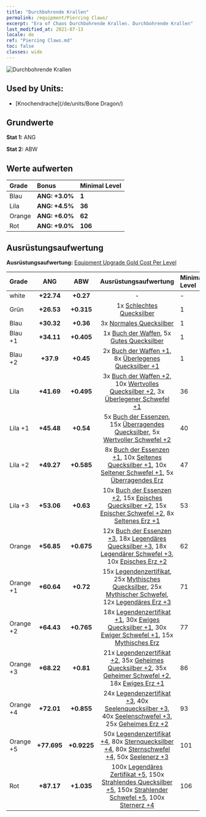 ```yaml
---
title: "Durchbohrende Krallen"
permalink: /equipment/Piercing Claws/
excerpt: "Era of Chaos Durchbohrende Krallen. Durchbohrende Krallen"
last_modified_at: 2021-07-13
locale: de
ref: "Piercing Claws.md"
toc: false
classes: wide
---
```


  ![Durchbohrende Krallen](/images/e/e_3073.png)

## Used by Units:

* [Knochendrache](/de/units/Bone Dragon/) 


## Grundwerte
 **Stat 1:** ANG

 **Stat 2:** ABW

## Werte aufwerten

  |     Grade    |   Bonus | Minimal Level | 
  |:-------------|:--------|:--------------| 
  | Blau | **ANG: +3.0%** | **1** | 
  | Lila | **ANG: +4.5%** | **36** | 
  | Orange | **ANG: +6.0%** | **62** | 
  | Rot | **ANG: +9.0%** | **106** | 


## Ausrüstungsaufwertung
 **Ausrüstungsaufwertung:** [Equipment Upgrade Gold Cost Per Level](/equipment/EquipmentUpgradeCostPerLevel/) 

  |          Grade      | ANG | ABW | Ausrüstungsaufwertung | Minimal Level |
  |:--------------------|:---------:|:---------:|:----------------:|:--------------|
  | white | **+22.74** | **+0.27** | - | - |
  | Grün | **+26.53** | **+0.315** | 1x [Schlechtes Quecksilber](/ItemsDE/mat_2/) | 1 |
  | Blau | **+30.32** | **+0.36** | 3x [Normales Quecksilber](/ItemsDE/mat_8/) | 1 |
  | Blau +1 | **+34.11** | **+0.405** | 1x [Buch der Waffen](/ItemsDE/mat_18/), 5x [Gutes Quecksilber](/ItemsDE/mat_14/) | 1 |
  | Blau +2 | **+37.9** | **+0.45** | 2x [Buch der Waffen +1](/ItemsDE/mat_25/), 8x [Überlegenes Quecksilber +1](/ItemsDE/mat_21/) | 1 |
  | Lila | **+41.69** | **+0.495** | 3x [Buch der Waffen +2](/ItemsDE/mat_32/), 10x [Wertvolles Quecksilber +2](/ItemsDE/mat_28/), 3x [Überlegener Schwefel +1](/ItemsDE/mat_22/) | 36 |
  | Lila +1 | **+45.48** | **+0.54** | 5x [Buch der Essenzen](/ItemsDE/mat_39/), 15x [Überragendes Quecksilber](/ItemsDE/mat_35/), 5x [Wertvoller Schwefel +2](/ItemsDE/mat_29/) | 40 |
  | Lila +2 | **+49.27** | **+0.585** | 8x [Buch der Essenzen +1](/ItemsDE/mat_46/), 10x [Seltenes Quecksilber +1](/ItemsDE/mat_42/), 10x [Seltener Schwefel +1](/ItemsDE/mat_43/), 5x [Überragendes Erz](/ItemsDE/mat_33/) | 47 |
  | Lila +3 | **+53.06** | **+0.63** | 10x [Buch der Essenzen +2](/ItemsDE/mat_53/), 15x [Episches Quecksilber +2](/ItemsDE/mat_49/), 15x [Epischer Schwefel +2](/ItemsDE/mat_50/), 8x [Seltenes Erz +1](/ItemsDE/mat_40/) | 53 |
  | Orange | **+56.85** | **+0.675** | 12x [Buch der Essenzen +3](/ItemsDE/mat_60/), 18x [Legendäres Quecksilber +3](/ItemsDE/mat_56/), 18x [Legendärer Schwefel +3](/ItemsDE/mat_57/), 10x [Episches Erz +2](/ItemsDE/mat_47/) | 62 |
  | Orange +1 | **+60.64** | **+0.72** | 15x [Legendenzertifikat](/ItemsDE/mat_67/), 25x [Mythisches Quecksilber](/ItemsDE/mat_63/), 25x [Mythischer Schwefel](/ItemsDE/mat_64/), 12x [Legendäres Erz +3](/ItemsDE/mat_54/) | 71 |
  | Orange +2 | **+64.43** | **+0.765** | 18x [Legendenzertifikat +1](/ItemsDE/mat_74/), 30x [Ewiges Quecksilber +1](/ItemsDE/mat_70/), 30x [Ewiger Schwefel +1](/ItemsDE/mat_71/), 15x [Mythisches Erz](/ItemsDE/mat_61/) | 77 |
  | Orange +3 | **+68.22** | **+0.81** | 21x [Legendenzertifikat +2](/ItemsDE/mat_81/), 35x [Geheimes Quecksilber +2](/ItemsDE/mat_77/), 35x [Geheimer Schwefel +2](/ItemsDE/mat_78/), 18x [Ewiges Erz +1](/ItemsDE/mat_68/) | 86 |
  | Orange +4 | **+72.01** | **+0.855** | 24x [Legendenzertifikat +3](/ItemsDE/mat_88/), 40x [Seelenquecksilber +3](/ItemsDE/mat_84/), 40x [Seelenschwefel +3](/ItemsDE/mat_85/), 25x [Geheimes Erz +2](/ItemsDE/mat_75/) | 93 |
  | Orange +5 | **+77.695** | **+0.9225** | 50x [Legendenzertifikat +4](/ItemsDE/mat_95/), 80x [Sternquecksilber +4](/ItemsDE/mat_91/), 80x [Sternschwefel +4](/ItemsDE/mat_92/), 50x [Seelenerz +3](/ItemsDE/mat_82/) | 101 |
  | Rot | **+87.17** | **+1.035** | 100x [Legendäres Zertifikat +5](/ItemsDE/mat_102/), 150x [Strahlendes Quecksilber +5](/ItemsDE/mat_98/), 150x [Strahlender Schwefel +5](/ItemsDE/mat_99/), 100x [Sternerz +4](/ItemsDE/mat_89/) | 106 |

